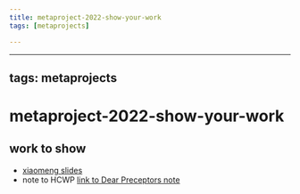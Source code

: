 ```yaml
---
title: metaproject-2022-show-your-work
tags: [metaprojects]

---
```


---
tags: metaprojects
---

# metaproject-2022-show-your-work




## work to show
* [xiaomeng slides](https://bokcenter.slack.com/archives/C021X8191EG/p1635902297007400)
* note to HCWP [link to Dear Preceptors note](https://hackmd.io/HGlgFHLNTsilTsOj418Xzg)
